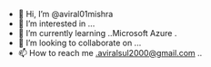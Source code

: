- 👋 Hi, I’m @aviral01mishra
- 👀 I’m interested in ...
- 🌱 I’m currently learning ..Microsoft Azure .
- 💞️ I’m looking to collaborate on ...
- 📫 How to reach me .aviralsul2000@gmail.com ..

<!---
aviral01mishra/aviral01mishra is a ✨ special ✨ repository because its `README.md` (this file) appears on your GitHub profile.
You can click the Preview link to take a look at your changes.
--->
